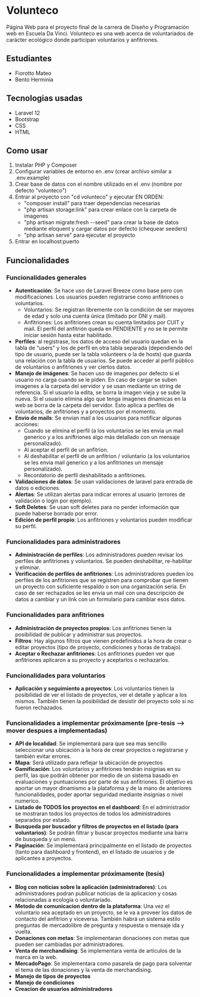 # Volunteco

Página Web para el proyecto final de la carrera de Diseño y Programación web en Escuela Da Vinci.
Volunteco es una web acerca de voluntariados de carácter ecológico donde participan voluntarios y anfitriones.

## Estudiantes

- Fiorotto Mateo
- Bento Herminia

## Tecnologias usadas

- Laravel 12
- Bootstrap
- CSS
- HTML

## Como usar

1. Instalar PHP y Composer
2. Configurar variables de entorno en .env (crear archivo similar a .env.example)
3. Crear base de datos con el nombre utilizado en el .env (nombre por defecto "volunteco")
4. Entrar al proyecto con "cd volunteco" y ejecutar EN ORDEN:
    - "composer install" para traer dependencias necesarias
    - "php artisan storage:link" para crear enlace con la carpeta de imagenes
    - "php artisan migrate:fresh --seed" para crear la base de datos mediante eloquent y cargar datos por defecto (chequear seeders)
    - "php artisan serve" para ejecutar el proyecto
5. Entrar en localhost:puerto

## Funcionalidades

### Funcionalidades generales

- **Autenticación**: Se hace uso de Laravel Breeze como base pero con modificaciones. Los usuarios pueden registrarse como anfitriones o voluntarios.
    - Voluntarios: Se registran libremente con la condición de ser mayores de edad y solo una cuenta única (limitado por DNI y mail).
    - Anfitriones: Los anfitriones crean su cuenta limitados por CUIT y mail. El perfil del anfitrión queda en PENDIENTE y no se le permite iniciar sesión hasta estar habilitado.
- **Perfiles**: al registrase, los datos de acceso del usuario quedan en la tabla de "users" y los de perfil en otra tabla separada (dependiendo del tipo de usuario, puede ser la tabla volunteers o la de hosts) que guarda una relación con la tabla de usuarios. Se puede acceder al perfil público de voluntarios o anfitriones y ver ciertos datos.
- **Manejo de imágenes**: Se hacen uso de imagenes por defecto si el usuario no carga cuando se le piden. En caso de cargar se suben imagenes a la carpeta del servidor y se usan mediante un string de referencia. Si el usuario la edita, se borra la imagen vieja y se sube la nueva. Si el usuario elimina algo que tenga imagenes dinamicas en la web se borra de la carpeta del servidor. Esto aplica a perfiles de voluntarios, de anfitriones y a proyectos por el momento.
- **Envio de mails**: Se envian mail a los usuarios para notificar algunas acciones:
    - Cuando se elimina el perfil (a los voluntarios se les envia un mail generico y a los aniftriones algo más detallado con un mensaje personalizado).
    - Al aceptar el perfil de un anfitrion.
    - Al deshabilitar el perfil de un anfitrion / voluntario (a los voluntarios se les envia mail generico y a los anfitriones un mensaje personalizado).
    - Recordatorio de perfil deshabilitado a anfitriones.
- **Validaciones de datos**: Se usan validaciones de laravel para entrada de datos o ediciones.
- **Alertas**: Se utilizan alertas para indicar errores al usuario (errores de validación o login por ejemplo).
- **Soft Deletes**: Se usan soft deletes para no perder información que puede haberse borrado por error.
- **Edición de perfil propio**: Los anfitriones y voluntarios pueden modificar su perfil.

### Funcionalidades para administradores
- **Administración de perfiles**: Los administradores pueden revisar los perfiles de anfitriones y voluntarios. Se pueden deshabilitar, re-habilitar y eliminar.
- **Verificación de perfiles de anfitriones**: Los administradores pueden los perfiles de los anfitriones que se registren para comprobar que tienen un proyecto con suficiente respaldo o son una organización seria. En caso de ser rechazados se les envia un mail con una descripción de datos a cambiar y un link con un formulario para cambiar esos datos.

### Funcionalidades para anfitriones
- **Administración de proyectos propios**: Los anfitriones tienen la posibilidad de publicar y administrar sus proyectos.
- **Filtros**: Hay algunos filtros que vienen predefinidos a la hora de crear o editar proyectos (tipo de proyecto, condiciones y horas de trabajo).
- **Aceptar o Rechazar anfitriones**: Los anfitriones pueden ver que anfitriones aplicaron a su proyecto y aceptarlos o rechazarlos.

### Funcionalidades para voluntarios
- **Aplicación y seguimiento a proyectos**: Los voluntarios tienen la posibilidad de ver el listado de proyectos, ver el detalle y aplicar a los mismos. También tienen la posibilidad de desistir del proyecto solo si no fueron rechazados.

### Funcionalidades a implementar próximamente (pre-tesis --> mover despues a implementadas)
- **API de localidad**: Se implementará para que sea mas sencillo seleccionar una ubicación a la hora de crear proyectos o registrarse y también evitar errores. 
- **Mapa**: Será utilizado para reflejar la ubicación de proyectos
- **Gamificación**: Los voluntarios y anfitriones tendrán insignias en su perfil, las que podrán obtener por medio de un sistema basado en evaluaciones y puntuaciones por parte de sus anfitriones. El objetivo es aportar un mayor dinamismo a la plataforma y de la mano de anteriores funcionalidades, poder aportar seguridad mediante insignias o nivel numerico.
- **Listado de TODOS los proyectos en el dashboard**: En el administrador se mostraran todos los proyectos de todos los administradores separados por estado.
- **Busqueda por buscador y filtros de proyectos en el listado (para voluntarios)**: Se podrán filtrar y buscar proyectos mediante una barra de busqueda y un menú.
- **Paginación**: Se implementará principalmente en el listado de proyectos (tanto para dashboard y frontend), en el listado de usuarios y de aplicantes a proyectos.

### Funcionalidades a implementar próximamente (tesis)
- **Blog con noticias sobre la aplicación (administradores)**: Los administradores podran publicar noticias de la aplicacion y cosas relacionadas a ecologia o voluntariado.
- **Metodo de comunicacion dentro de la plataforma**: Una vez el voluntario sea aceptado en un proyecto, se le va a proveer los datos de contacto del anfitrion y viceversa. También habrá un sistema estilo preguntas de mercadolibre de pregunta y respuesta o mensaje ida y vuelta.
- **Donaciones con metas**: Se implementaran donaciones con metas que pueden ser cambiadas por administradores.
- **Venta de merchandising**: Se implementara venta de articulos de la marca en la web.
- **MercadoPago**: Se implementara como pasarela de pago para solventar el tema de las donaciones y la venta de merchandising.
- **Manejo de tipos de proyectos**
- **Manejo de condiciones**
- **Creacion de usuarios administradores**